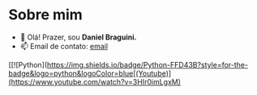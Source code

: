 # Sobre mim
- 👋 Olá! Prazer, sou **Daniel Braguini.**
- 📫 Email de contato: [email](danieel.braguini@hotmail.com)


[[![Python](https://img.shields.io/badge/Python-FFD43B?style=for-the-badge&logo=python&logoColor=blue[(Youtube)](https://www.youtube.com/watch?v=3HIr0imLgxM)

